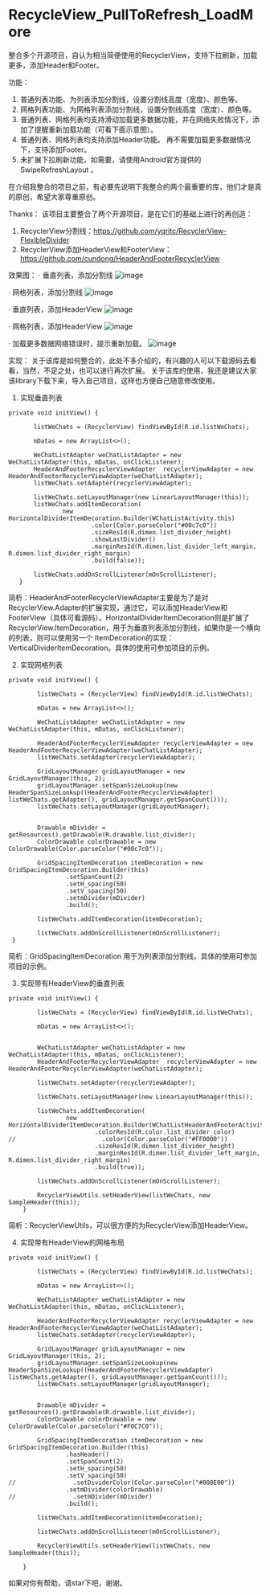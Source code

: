 # RecycleView_PullToRefresh_LoadMore
整合多个开源项目，自认为相当简便使用的RecyclerView，支持下拉刷新，加载更多，添加Header和Footer。

功能：
 1. 普通列表功能、为列表添加分割线，设置分割线高度（宽度）、颜色等。
 2. 网格列表功能、为网格列表添加分割线，设置分割线高度（宽度）、颜色等。
 3. 普通列表、网格列表均支持滑动加载更多数据功能，并在网络失败情况下，添加了提醒重新加载功能（可看下面示意图）。
 4. 普通列表、网格列表均支持添加Header功能。 再不需要加载更多数据情况下，支持添加Footer。
 5. 未扩展下拉刷新功能，如需要，请使用Android官方提供的SwipeRefreshLayout 。

 在介绍我整合的项目之前，有必要先说明下我整合的两个最重要的库，他们才是真的原创，希望大家尊重原创。

Thanks：
 该项目主要整合了两个开源项目，是在它们的基础上进行的再创造：
 1. RecyclerView分割线：https://github.com/yqritc/RecyclerView-FlexibleDivider
 2. RecyclerView添加HeaderView和FooterView：https://github.com/cundong/HeaderAndFooterRecyclerView

效果图：
· 垂直列表，添加分割线
![image](https://github.com/zuiwuyuan/RecycleView_PullToRefresh_LoadMore/blob/master/imgs/2.png)

· 网格列表，添加分割线
![image](https://github.com/zuiwuyuan/RecycleView_PullToRefresh_LoadMore/blob/master/imgs/3.png)

· 垂直列表，添加HeaderView
![image](https://github.com/zuiwuyuan/RecycleView_PullToRefresh_LoadMore/blob/master/imgs/4.png)

· 网格列表，添加HeaderView
![image](https://github.com/zuiwuyuan/RecycleView_PullToRefresh_LoadMore/blob/master/imgs/5.png)


· 加载更多数据网络错误时，提示重新加载。
![image](https://github.com/zuiwuyuan/RecycleView_PullToRefresh_LoadMore/blob/master/imgs/6.png)

 实现：
  关于该库是如何整合的，此处不多介绍的，有兴趣的人可以下载源码去看看，当然，不足之处，也可以进行再次扩展。
 关于该库的使用，我还是建议大家该library下载下来，导入自己项目，这样也方便自己随意修改使用。

1. 实现垂直列表
 ``` 
private void initView() {

        listWeChats = (RecyclerView) findViewById(R.id.listWeChats);

        mDatas = new ArrayList<>();

        WeChatListAdapter weChatListAdapter = new WeChatListAdapter(this, mDatas, onClickListener);
        HeaderAndFooterRecyclerViewAdapter  recyclerViewAdapter = new HeaderAndFooterRecyclerViewAdapter(weChatListAdapter);
        listWeChats.setAdapter(recyclerViewAdapter);

        listWeChats.setLayoutManager(new LinearLayoutManager(this));
        listWeChats.addItemDecoration(
                new HorizontalDividerItemDecoration.Builder(WChatListActivity.this)
                        .color(Color.parseColor("#00c7c0"))
                        .sizeResId(R.dimen.list_divider_height)
                        .showLastDivider()
                        .marginResId(R.dimen.list_divider_left_margin, R.dimen.list_divider_right_margin)
                        .build(false));

        listWeChats.addOnScrollListener(mOnScrollListener);
    }
 ``` 
 
 简析：HeaderAndFooterRecyclerViewAdapter主要是为了是对RecyclerView.Adapter的扩展实现，通过它，可以添加HeaderView和FooterView（具体可看源码）。HorizontalDividerItemDecoration则是扩展了RecyclerView.ItemDecoration，用于为垂直列表添加分割线，如果你是一个横向的列表，则可以使用另一个
ItemDecoration的实现：VerticalDividerItemDecoration。具体的使用可参加项目的示例。

2. 实现网格列表
``` 
private void initView() {

        listWeChats = (RecyclerView) findViewById(R.id.listWeChats);

        mDatas = new ArrayList<>();

        WeChatListAdapter weChatListAdapter = new WeChatListAdapter(this, mDatas, onClickListener);

        HeaderAndFooterRecyclerViewAdapter recyclerViewAdapter = new HeaderAndFooterRecyclerViewAdapter(weChatListAdapter);
        listWeChats.setAdapter(recyclerViewAdapter);

        GridLayoutManager gridLayoutManager = new GridLayoutManager(this, 2);
        gridLayoutManager.setSpanSizeLookup(new HeaderSpanSizeLookup((HeaderAndFooterRecyclerViewAdapter) listWeChats.getAdapter(), gridLayoutManager.getSpanCount()));
        listWeChats.setLayoutManager(gridLayoutManager);


        Drawable mDivider = getResources().getDrawable(R.drawable.list_divider);
        ColorDrawable colorDrawable = new ColorDrawable(Color.parseColor("#00c7c0"));

        GridSpacingItemDecoration itemDecoration = new GridSpacingItemDecoration.Builder(this)
                .setSpanCount(2)
                .setH_spacing(50)
                .setV_spacing(50)
                .setmDivider(mDivider)
                .build();

        listWeChats.addItemDecoration(itemDecoration);

        listWeChats.addOnScrollListener(mOnScrollListener);
 }
 ``` 
简析：GridSpacingItemDecoration 用于为列表添加分割线。具体的使用可参加项目的示例。

3. 实现带有HeaderView的垂直列表
``` 
private void initView() {

        listWeChats = (RecyclerView) findViewById(R.id.listWeChats);

        mDatas = new ArrayList<>();


        WeChatListAdapter weChatListAdapter = new WeChatListAdapter(this, mDatas, onClickListener);
        HeaderAndFooterRecyclerViewAdapter  recyclerViewAdapter = new HeaderAndFooterRecyclerViewAdapter(weChatListAdapter);

        listWeChats.setAdapter(recyclerViewAdapter);

        listWeChats.setLayoutManager(new LinearLayoutManager(this));

        listWeChats.addItemDecoration(
                new HorizontalDividerItemDecoration.Builder(WChatListHeaderAndFooterActivity.this)
                        .colorResId(R.color.list_divider_color)
//                        .color(Color.parseColor("#FF0000"))
                        .sizeResId(R.dimen.list_divider_height)
                        .marginResId(R.dimen.list_divider_left_margin, R.dimen.list_divider_right_margin)
                        .build(true));

        listWeChats.addOnScrollListener(mOnScrollListener);

        RecyclerViewUtils.setHeaderView(listWeChats, new SampleHeader(this));
    }
 ``` 
简析：RecyclerViewUtils，可以很方便的为RecyclerView添加HeaderView。

4. 实现带有HeaderView的网格布局
```  
private void initView() {

        listWeChats = (RecyclerView) findViewById(R.id.listWeChats);

        mDatas = new ArrayList<>();

        WeChatListAdapter weChatListAdapter = new WeChatListAdapter(this, mDatas, onClickListener);

        HeaderAndFooterRecyclerViewAdapter recyclerViewAdapter = new HeaderAndFooterRecyclerViewAdapter(weChatListAdapter);
        listWeChats.setAdapter(recyclerViewAdapter);

        GridLayoutManager gridLayoutManager = new GridLayoutManager(this, 2);
        gridLayoutManager.setSpanSizeLookup(new HeaderSpanSizeLookup((HeaderAndFooterRecyclerViewAdapter) listWeChats.getAdapter(), gridLayoutManager.getSpanCount()));
        listWeChats.setLayoutManager(gridLayoutManager);


        Drawable mDivider = getResources().getDrawable(R.drawable.list_divider);
        ColorDrawable colorDrawable = new ColorDrawable(Color.parseColor("#F0C7C0"));

        GridSpacingItemDecoration itemDecoration = new GridSpacingItemDecoration.Builder(this)
                .hasHeader()
                .setSpanCount(2)
                .setH_spacing(50)
                .setV_spacing(50)
//                .setDividerColor(Color.parseColor("#008E00"))
                .setmDivider(colorDrawable)
//                .setmDivider(mDivider)
                .build();

        listWeChats.addItemDecoration(itemDecoration);

        listWeChats.addOnScrollListener(mOnScrollListener);

        RecyclerViewUtils.setHeaderView(listWeChats, new SampleHeader(this));

    }
``` 

如果对你有帮助，请star下吧，谢谢。


